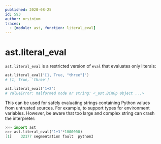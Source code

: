 ```yaml
---
published: 2020-08-25
id: 593
author: orsinium
traces:
  - [module: ast, function: literal_eval]
---
```


# ast.literal_eval

`ast.literal_eval` is a restricted version of `eval` that evaluates only literals:

```python
ast.literal_eval('[1, True, "three"]')
# [1, True, 'three']

ast.literal_eval('1+2')
# ValueError: malformed node or string: <_ast.BinOp object ...>
```

This can be used for safely evaluating strings containing Python values from untrusted sources. For example, to support types for environment variables. However, be aware that too large and complex string can crash the interpreter:

```python
>>> import ast
>>> ast.literal_eval('1+1'*1000000)
[1]    32177 segmentation fault  python3
```
